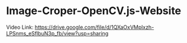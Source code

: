 # Image-Croper-OpenCV.js-Website

Video Link: https://drive.google.com/file/d/1QXaOxVMplxzh-LPSnms_eSflbuN3p_fb/view?usp=sharing
